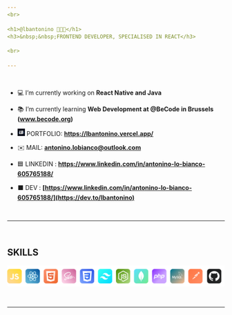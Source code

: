 ```yaml
---
<br>

<h1>@lbantonino 👨🏻‍💻</h1>
<h3>&nbsp;&nbsp;FRONTEND DEVELOPER, SPECIALISED IN REACT</h3>

<br>

---
```

<br>

- 💻 I’m currently working on **React Native and Java**

- 📚 I’m currently learning **Web Development at @BeCode in Brussels (www.becode.org)**

- <img src="svg/logo_antonino.svg" width="17"> PORTFOLIO: **https://lbantonino.vercel.app/**

- ✉️ MAIL:  **antonino.lobianco@outlook.com**
  
- 🟦 LINKEDIN : **https://www.linkedin.com/in/antonino-lo-bianco-605765188/**

- ⬛️ DEV : **[https://www.linkedin.com/in/antonino-lo-bianco-605765188/](https://dev.to/lbantonino)**

<br>

---
<br>

<h2 align="left">SKILLS</h2>
<p align="left"> 
<img src="svg/skills.png" width="600">
</p>

<br>

---
